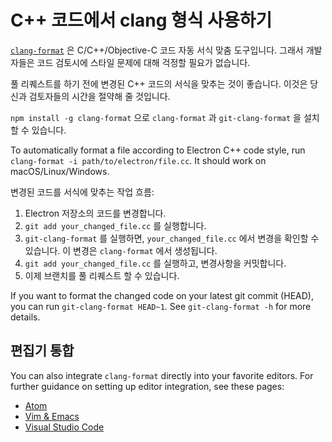 # C++ 코드에서 clang 형식 사용하기

[`clang-format`](http://clang.llvm.org/docs/ClangFormat.html) 은 C/C++/Objective-C 코드 자동 서식 맞춤 도구입니다. 그래서 개발자들은 코드 검토시에 스타일 문제에 대해 걱정할 필요가 없습니다.

풀 리퀘스트를 하기 전에 변경된 C++ 코드의 서식을 맞추는 것이 좋습니다. 이것은 당신과 검토자들의 시간을 절약해 줄 것입니다.

`npm install -g clang-format` 으로 `clang-format` 과 `git-clang-format` 을 설치할 수 있습니다.

To automatically format a file according to Electron C++ code style, run `clang-format -i path/to/electron/file.cc`. It should work on macOS/Linux/Windows.

변경된 코드를 서식에 맞추는 작업 흐름:

1. Electron 저장소의 코드를 변경합니다.
2. `git add your_changed_file.cc` 를 실행합니다.
3. `git-clang-format` 를 실행하면, `your_changed_file.cc` 에서 변경을 확인할 수 있습니다. 이 변경은 `clang-format` 에서 생성됩니다.
4. `git add your_changed_file.cc` 를 실행하고, 변경사항을 커밋합니다.
5. 이제 브랜치를 풀 리퀘스트 할 수 있습니다.

If you want to format the changed code on your latest git commit (HEAD), you can run `git-clang-format HEAD~1`. See `git-clang-format -h` for more details.

## 편집기 통합

You can also integrate `clang-format` directly into your favorite editors. For further guidance on setting up editor integration, see these pages:

  * [Atom](https://atom.io/packages/clang-format)
  * [Vim & Emacs](http://clang.llvm.org/docs/ClangFormat.html#vim-integration)
  * [Visual Studio Code](https://marketplace.visualstudio.com/items?itemName=xaver.clang-format)

